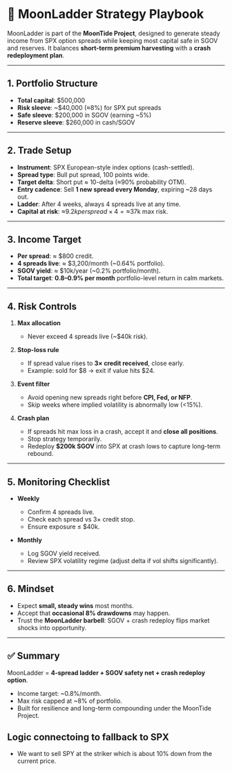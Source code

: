 # 🌙 MoonLadder Strategy Playbook

MoonLadder is part of the **MoonTide Project**, designed to generate steady income from SPX option spreads while keeping most capital safe in SGOV and reserves. It balances **short-term premium harvesting** with a **crash redeployment plan**.

---

## 1. Portfolio Structure
- **Total capital**: $500,000  
- **Risk sleeve**: ~$40,000 (≈8%) for SPX put spreads  
- **Safe sleeve**: $200,000 in SGOV (earning ~5%)  
- **Reserve sleeve**: $260,000 in cash/SGOV  

---

## 2. Trade Setup
- **Instrument**: SPX European-style index options (cash-settled).  
- **Spread type**: Bull put spread, 100 points wide.  
- **Target delta**: Short put ≈ 10-delta (≈90% probability OTM).  
- **Entry cadence**: Sell **1 new spread every Monday**, expiring ~28 days out.  
- **Ladder**: After 4 weeks, always 4 spreads live at any time.  
- **Capital at risk**: ≈$9.2k per spread × 4 = ≈$37k max risk.  

---

## 3. Income Target
- **Per spread**: ≈ $800 credit.  
- **4 spreads live**: ≈ $3,200/month (~0.64% portfolio).  
- **SGOV yield**: ≈ $10k/year (~0.2% portfolio/month).  
- **Total target**: **0.8–0.9% per month** portfolio-level return in calm markets.  

---

## 4. Risk Controls
1. **Max allocation**  
   - Never exceed 4 spreads live (~$40k risk).  

2. **Stop-loss rule**  
   - If spread value rises to **3× credit received**, close early.  
   - Example: sold for $8 → exit if value hits $24.  

3. **Event filter**  
   - Avoid opening new spreads right before **CPI, Fed, or NFP**.  
   - Skip weeks where implied volatility is abnormally low (<15%).  

4. **Crash plan**  
   - If spreads hit max loss in a crash, accept it and **close all positions**.  
   - Stop strategy temporarily.  
   - Redeploy **$200k SGOV** into SPX at crash lows to capture long-term rebound.  

---

## 5. Monitoring Checklist
- **Weekly**  
  - Confirm 4 spreads live.  
  - Check each spread vs 3× credit stop.  
  - Ensure exposure ≤ $40k.  

- **Monthly**  
  - Log SGOV yield received.  
  - Review SPX volatility regime (adjust delta if vol shifts significantly).  

---

## 6. Mindset
- Expect **small, steady wins** most months.  
- Accept that **occasional 8% drawdowns** may happen.  
- Trust the **MoonLadder barbell**: SGOV + crash redeploy flips market shocks into opportunity.  

---

## ✅ Summary
MoonLadder = **4-spread ladder + SGOV safety net + crash redeploy option**.  
- Income target: ~0.8%/month.  
- Max risk capped at ~8% of portfolio.  
- Built for resilience and long-term compounding under the MoonTide Project.

## Logic connectoing to fallback to SPX
- We want to sell SPY at the striker which is about 10% down from the current price.
